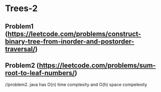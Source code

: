 # Trees-2

## Problem1 (https://leetcode.com/problems/construct-binary-tree-from-inorder-and-postorder-traversal/)
## Problem2 (https://leetcode.com/problems/sum-root-to-leaf-numbers/)
   


//problem2. java has O(n) time complexity and O(h) space compelexity